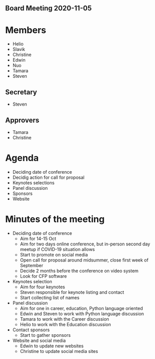 Board Meeting 2020-11-05
------------------------

# Members
* Helio
* Slavik
* Christine
* Edwin
* Nuo
* Tamara
* Steven

## Secretary
* Steven

## Approvers
* Tamara
* Christine

# Agenda
* Deciding date of conference
* Decidig action for call for proposal
* Keynotes selections
* Panel discussion
* Sponsors
* Website

# Minutes of the meeting
- Deciding date of conference
  - Aim for 14-15 Oct
  - Aim for two days online conference, but in-person second day meetup if COVID-19 situation allows
  - Start to promote on social media
  - Open call for proposal around midsummer, close first week of September
  - Decide 2 months before the conference on video system
  - Look for CFP software
- Keynotes selection
  - Aim for four keynotes
  - Steven responsible for keynote listing and contact
  - Start collecting list of names
- Panel discussion
  - Aim for one in career, education, Python language oriented
  - Edwin and Steven to work with Python language discussion
  - Tamara to work with the Career discussion
  - Helio to work with the Education discussion
- Contact sponsors
  - Start to gather sponsors
- Website and social media
  - Edwin to update new websites
  - Christine to update social media sites
